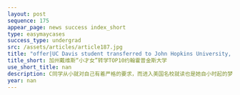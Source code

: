 ```yaml
---
layout: post
sequence: 175
appear_page: news success index_short
type: easymaycases
success_type: undergrad
src: /assets/articles/article187.jpg
title: "offer|UC Davis student transferred to John Hopkins University, congratulations ! "
title_short: 加州戴维斯“小才女”转学TOP10约翰霍普金斯大学
use_short_title: nan
description: C同学从小就对自己有着严格的要求，而进入美国名校就读也是她自小时起的梦想。虽然本科也申请到了美国西海岸一所TOP40的学校，但是一直精益求精的她还是希望能在本科阶段更上一层楼，转学到更好的平台。
year: nan
---
```


